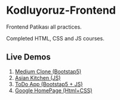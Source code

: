 # Kodluyoruz-Frontend
Frontend Patikası all practices.

Completed HTML, CSS and JS courses.

## Live Demos

 1) [Medium Clone (Bootstap5)](https://elated-brattain-38c785.netlify.app/)
 2) [Asian Kitchen (JS)](https://asian-kitchen-psi.vercel.app/)
 3) [ToDo App (Bootstap5 + JS)](https://todo-list-ogzhnsfgl.vercel.app/)
 4) [Google HomePage (Html+CSS)](https://google-homepage-mauve.vercel.app/)

